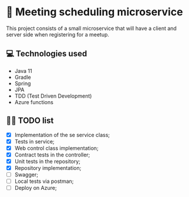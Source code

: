 # 🦋 Meeting scheduling microservice
This project consists of a small microservice that will have a client and server side when registering for a meetup.

## 💻 Technologies used

- Java 11
- Gradle
- Spring
- JPA
- TDD (Test Driven Development)
- Azure functions

## 👩‍💻 TODO list

- [x] Implementation of the se service class;
- [x] Tests in service;
- [x] Web control class implementation;
- [x] Contract tests in the controller;
- [x] Unit tests in the repository;
- [x] Repository implementation;
- [ ] Swagger;
- [ ] Local tests via postman;
- [ ] Deploy on Azure;
